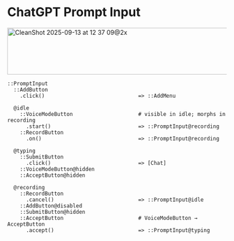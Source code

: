 # ChatGPT Prompt Input

<img width="819" height="107" alt="CleanShot 2025-09-13 at 12 37 09@2x" src="https://github.com/user-attachments/assets/aeafc507-9f4c-49de-89d7-afe4dabbaaa1" />

```
::PromptInput
  ::AddButton
    .click()                              => ::AddMenu

  @idle
    ::VoiceModeButton                     # visible in idle; morphs in recording
      .start()                            => ::PromptInput@recording
    ::RecordButton
      .on()                               => ::PromptInput@recording

  @typing
    ::SubmitButton
      .click()                            => [Chat]
    ::VoiceModeButton@hidden
    ::AcceptButton@hidden

  @recording
    ::RecordButton
      .cancel()                           => ::PromptInput@idle
    ::AddButton@disabled
    ::SubmitButton@hidden
    ::AcceptButton                        # VoiceModeButton → AcceptButton
      .accept()                           => ::PromptInput@typing
```
